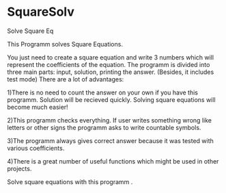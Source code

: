 # SquareSolv
Solve Square Eq

This Programm solves Square Equations.

You just need to create a square equation and write 3 numbers which will represent the coefficients of the equation.
The programm is divided into three main parts: input, solution, printing the answer.
(Besides, it includes test mode)
There are a lot of advantages: 

1)There is no need to count the answer on your own if you have this programm. Solution will be recieved quickly. Solving square equations will become much easier!

2)This programm checks everything. If user writes something wrong like letters or other signs the programm asks to write countable symbols.

3)The programm always gives correct answer because it was tested with various coefficients.

4)There is a great number of useful functions which might be used in other projects.


Solve square equations with this programm .






